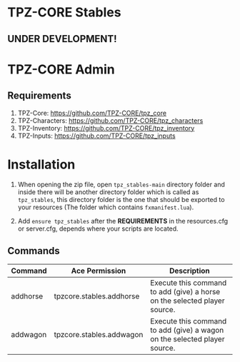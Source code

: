 # TPZ-CORE Stables

## UNDER DEVELOPMENT! 

# TPZ-CORE Admin

## Requirements

1. TPZ-Core: https://github.com/TPZ-CORE/tpz_core
2. TPZ-Characters: https://github.com/TPZ-CORE/tpz_characters
3. TPZ-Inventory: https://github.com/TPZ-CORE/tpz_inventory
4. TPZ-Inputs: https://github.com/TPZ-CORE/tpz_inputs

# Installation

1. When opening the zip file, open `tpz_stables-main` directory folder and inside there will be another directory folder which is called as `tpz_stables`, this directory folder is the one that should be exported to your resources (The folder which contains `fxmanifest.lua`).

2. Add `ensure tpz_stables` after the **REQUIREMENTS** in the resources.cfg or server.cfg, depends where your scripts are located.

## Commands 

| Command                  | Ace Permission                     | Description                                                              |
|--------------------------|------------------------------------|--------------------------------------------------------------------------|
| addhorse                 | tpzcore.stables.addhorse           | Execute this command to add (give) a horse on the selected player source.          |
| addwagon                 | tpzcore.stables.addwagon           | Execute this command to add (give) a wagon on the selected player source.     |
